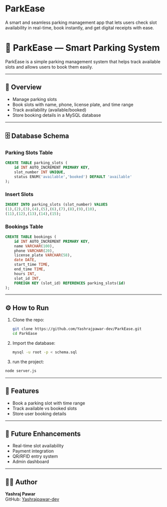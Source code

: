 # ParkEase
A smart and seamless parking management app that lets users check slot availability in real-time, book instantly, and get digital receipts with ease.
# 🚗 ParkEase — Smart Parking System

ParkEase is a simple parking management system that helps track available slots and allows users to book them easily.  

---

## 📌 Overview
- Manage parking slots  
- Book slots with name, phone, license plate, and time range  
- Track availability (available/booked)  
- Store booking details in a MySQL database  

---

## 🗄 Database Schema

### Parking Slots Table
```sql
CREATE TABLE parking_slots (
    id INT AUTO_INCREMENT PRIMARY KEY,
    slot_number INT UNIQUE,
    status ENUM('available','booked') DEFAULT 'available'
);
```

### Insert Slots
```sql
INSERT INTO parking_slots (slot_number) VALUES
(1),(2),(3),(4),(5),(6),(7),(8),(9),(10),
(11),(12),(13),(14),(15);
```

### Bookings Table
```sql
CREATE TABLE bookings (
    id INT AUTO_INCREMENT PRIMARY KEY,
    name VARCHAR(100),
    phone VARCHAR(20),
    license_plate VARCHAR(58),
    date DATE,
    start_time TIME,
    end_time TIME,
    hours INT,
    slot_id INT,
    FOREIGN KEY (slot_id) REFERENCES parking_slots(id)
);
```

---

## ⚙️ How to Run

1. Clone the repo:
   ```bash
   git clone https://github.com/Yashrajpawar-dev/ParkEase.git
   cd ParkEase
   ```

2. Import the database:
   ```bash
   mysql -u root -p < schema.sql
   ```
2. run the project:
 ```bash
node server.js
 ```



---

## 🚀 Features
- Book a parking slot with time range  
- Track available vs booked slots  
- Store user booking details  

---

## 🔮 Future Enhancements
- Real-time slot availability  
- Payment integration  
- QR/RFID entry system  
- Admin dashboard  

---

## 👨‍💻 Author
**Yashraj Pawar**  
GitHub: [Yashrajpawar-dev](https://github.com/Yashrajpawar-dev) 
